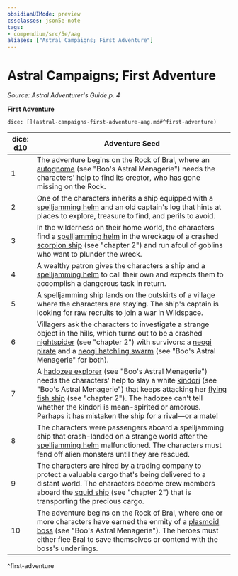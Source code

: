 ```yaml
---
obsidianUIMode: preview
cssclasses: json5e-note
tags:
- compendium/src/5e/aag
aliases: ["Astral Campaigns; First Adventure"]
---
```

# Astral Campaigns; First Adventure
*Source: Astral Adventurer's Guide p. 4* 

**First Adventure**

`dice: [](astral-campaigns-first-adventure-aag.md#^first-adventure)`

| dice: d10 | Adventure Seed |
|-----------|----------------|
| 1 | The adventure begins on the Rock of Bral, where an [autognome](2-Mechanics/CLI/bestiary/construct/autognome-bam.md) (see "Boo's Astral Menagerie") needs the characters' help to find its creator, who has gone missing on the Rock. |
| 2 | One of the characters inherits a ship equipped with a [spelljamming helm](2-Mechanics/CLI/items/spelljamming-helm-aag.md) and an old captain's log that hints at places to explore, treasure to find, and perils to avoid. |
| 3 | In the wilderness on their home world, the characters find a [spelljamming helm](2-Mechanics/CLI/items/spelljamming-helm-aag.md) in the wreckage of a crashed [scorpion ship](2-Mechanics/CLI/vehicles/scorpion-ship-aag.md) (see "chapter 2") and run afoul of goblins who want to plunder the wreck. |
| 4 | A wealthy patron gives the characters a ship and a [spelljamming helm](2-Mechanics/CLI/items/spelljamming-helm-aag.md) to call their own and expects them to accomplish a dangerous task in return. |
| 5 | A spelljamming ship lands on the outskirts of a village where the characters are staying. The ship's captain is looking for raw recruits to join a war in Wildspace. |
| 6 | Villagers ask the characters to investigate a strange object in the hills, which turns out to be a crashed [nightspider](2-Mechanics/CLI/vehicles/nightspider-aag.md) (see "chapter 2") with survivors: a [neogi pirate](2-Mechanics/CLI/bestiary/aberration/neogi-pirate-bam.md) and a [neogi hatchling swarm](2-Mechanics/CLI/bestiary/aberration/neogi-hatchling-swarm-bam.md) (see "Boo's Astral Menagerie" for both). |
| 7 | A [hadozee explorer](2-Mechanics/CLI/bestiary/humanoid/hadozee-explorer-bam.md) (see "Boo's Astral Menagerie") needs the characters' help to slay a white [kindori](2-Mechanics/CLI/bestiary/celestial/kindori-bam.md) (see "Boo's Astral Menagerie") that keeps attacking her [flying fish ship](2-Mechanics/CLI/vehicles/flying-fish-ship-aag.md) (see "chapter 2"). The hadozee can't tell whether the kindori is mean-spirited or amorous. Perhaps it has mistaken the ship for a rival—or a mate! |
| 8 | The characters were passengers aboard a spelljamming ship that crash-landed on a strange world after the [spelljamming helm](2-Mechanics/CLI/items/spelljamming-helm-aag.md) malfunctioned. The characters must fend off alien monsters until they are rescued. |
| 9 | The characters are hired by a trading company to protect a valuable cargo that's being delivered to a distant world. The characters become crew members aboard the [squid ship](2-Mechanics/CLI/vehicles/squid-ship-aag.md) (see "chapter 2") that is transporting the precious cargo. |
| 10 | The adventure begins on the Rock of Bral, where one or more characters have earned the enmity of a [plasmoid boss](2-Mechanics/CLI/bestiary/ooze/plasmoid-boss-bam.md) (see "Boo's Astral Menagerie"). The heroes must either flee Bral to save themselves or contend with the boss's underlings. |
^first-adventure